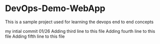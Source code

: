 # DevOps-Demo-WebApp
This is a sample project used for learning the devops end to end concepts

my intial commit 01/26
Adding third line to this file
Adding fourth line to this file
Adding fifth line to this file
